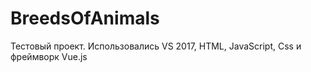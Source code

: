 # BreedsOfAnimals
Тестовый проект. Использовались VS 2017, HTML, JavaScript, Css и фреймворк Vue.js
